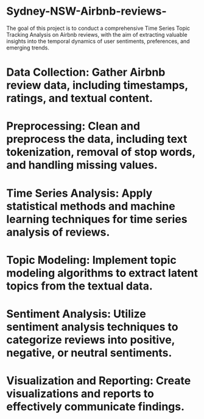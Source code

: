 # Sydney-NSW-Airbnb-reviews-
 The goal of this project is to conduct a comprehensive Time Series Topic Tracking Analysis on Airbnb reviews, with the aim of extracting valuable insights into the temporal dynamics of user sentiments, preferences, and emerging trends.

# Data Collection: Gather Airbnb review data, including timestamps, ratings, and textual content.

# Preprocessing: Clean and preprocess the data, including text tokenization, removal of stop words, and handling missing values.

# Time Series Analysis: Apply statistical methods and machine learning techniques for time series analysis of reviews.

# Topic Modeling: Implement topic modeling algorithms to extract latent topics from the textual data.

# Sentiment Analysis: Utilize sentiment analysis techniques to categorize reviews into positive, negative, or neutral sentiments.

# Visualization and Reporting: Create visualizations and reports to effectively communicate findings.

